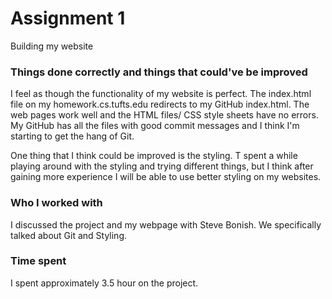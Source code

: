 # Assignment 1

Building my website

### Things done correctly and things that could've be improved

I feel as though the functionality of my website is perfect. The index.html file on my homework.cs.tufts.edu redirects to my GitHub index.html. The web pages work well and the HTML files/ CSS style sheets have no errors. My GitHub has all the files with good commit messages and I think I'm starting to get the hang of Git.

One thing that I think could be improved is the styling. T spent a while playing around with the styling and trying different things, but I think after gaining more experience I will be able to use better styling on my websites. 

### Who I worked with 

I discussed the project and my webpage with Steve Bonish. We specifically talked about Git and Styling.

### Time spent

I spent approximately 3.5 hour on the project. 